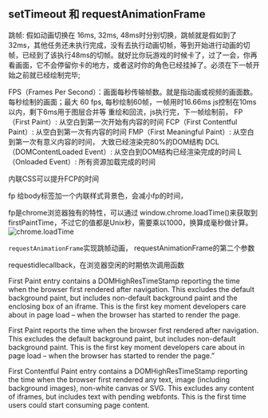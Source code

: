 ## setTimeout 和 requestAnimationFrame

跳帧: 假如动画切换在 16ms, 32ms, 48ms时分别切换，跳帧就是假如到了32ms，其他任务还未执行完成，没有去执行动画切帧，等到开始进行动画的切帧，已经到了该执行48ms的切帧。就好比你玩游戏的时候卡了，过了一会，你再看画面，它不会停留你卡的地方，或者这时你的角色已经挂掉了。必须在下一帧开始之前就已经绘制完毕;

FPS（Frames Per Second）：画面每秒传输帧数。就是指动画或视频的画面数。每秒绘制的画面；最大 60 fps, 每秒绘制60帧，一帧用时16.66ms js控制在10ms以内，剩下6ms用于图层合并等
重绘和回流，js执行完，下一帧绘制前，
FP（First Paint）: 从空白到第一次开始有内容的时间
FCP（First Contentful Paint）: 从空白到第一次有内容的时间
FMP（First Meaningful Paint）: 从空白到第一次有意义内容的时间， 大致已经渲染完80%的DOM结构
DCL（DOMContentLoaded Event）: 从空白到DOM结构已经渲染完成的时间
L（Onloaded Event）: 所有资源加载完成的时间

内联CSS可以提升FCP的时间


fp 给body标签加一个内联样式背景色，会减小fp的时间，

fp是chrome浏览器独有的特性，可以通过 window.chrome.loadTime()来获取到firstPaintTime，不过它的值都是Unix秒，需要乘以1000，换算成毫秒做计算。
![chrome.loadTime](https://cdn.suisuijiang.com/ImageMessage/5adad39555703565e79040fa_1562687926727.png)

`requestAnimationFrame`实现跳帧动画， requestAnimationFrame的第二个参数

requestidlecallback，在浏览器空闲的时期依次调用函数



First Paint entry contains a DOMHighResTimeStamp reporting the time when the browser first rendered after navigation. This excludes the default background paint, but includes non-default background paint and the enclosing box of an iframe. This is the first key moment developers care about in page load – when the browser has started to render the page.

First Paint reports the time when the browser first rendered after navigation. This excludes the default background paint, but includes non-default background paint. This is the first key moment developers care about in page load – when the browser has started to render the page.”

First Contentful Paint entry contains a DOMHighResTimeStamp reporting the time when the browser first rendered any text, image (including background images), non-white canvas or SVG. This excludes any content of iframes, but includes text with pending webfonts. This is the first time users could start consuming page content.

